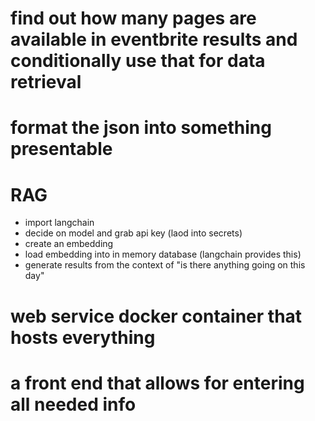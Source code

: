 # find out how many pages are available in eventbrite results and conditionally use that for data retrieval

# format the json into something presentable

# RAG
* import langchain
* decide on model and grab api key (laod into secrets)
* create an embedding
* load embedding into in memory database (langchain provides this)
* generate results from the context of "is there anything going on this day"

# web service docker container that hosts everything

# a front end that allows for entering all needed info